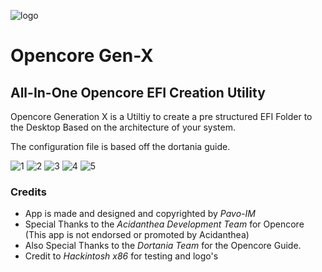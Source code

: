 ![logo](https://i.imgur.com/ArRajCS.png)
# Opencore Gen-X
## All-In-One Opencore EFI Creation Utility

Opencore Generation X is a Utiltiy to create a pre structured EFI Folder to the Desktop
Based on the architecture of your system.

The configuration file is based off the dortania guide.

![1](https://i.imgur.com/zOKGbcE.png)
![2](https://i.imgur.com/Vdtovgy.png)
![3](https://i.imgur.com/YamyeMn.png)
![4](https://i.imgur.com/JvMQrUC.png)
![5](https://i.imgur.com/V1ymHlE.png)

### Credits

* App is made and designed and copyrighted by *Pavo-IM*
* Special Thanks to the *Acidanthea Development Team* for Opencore (This app is not endorsed or promoted by Acidanthea)
* Also Special Thanks to the *Dortania Team* for the Opencore Guide.
* Credit to *Hackintosh x86* for testing and logo's


